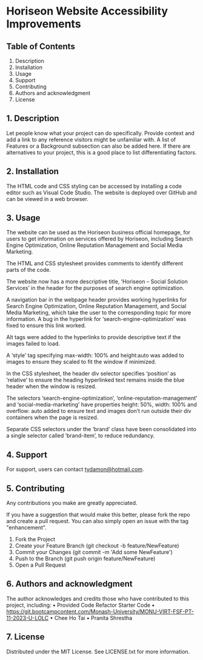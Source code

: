 # Horiseon Website Accessibility Improvements


## Table of Contents

1. Description
2. Installation
3. Usage
4. Support
5. Contributing
6. Authors and acknowledgment
7. License

## 1. Description

Let people know what your project can do specifically. Provide context and add a link to any reference visitors might be unfamiliar with. A list of Features or a Background subsection can also be added here. If there are alternatives to your project, this is a good place to list differentiating factors.

## 2. Installation

The HTML code and CSS styling can be accessed by installing a code editor such as Visual Code Studio. The website is deployed over GitHub and can be viewed in a web browser.

## 3. Usage

The website can be used as the Horiseon business official homepage, for users to get information on services offered by Horiseon, including Search Engine Optimization, Online Reputation Management and Social Media Marketing.

The HTML and CSS stylesheet provides comments to identify different parts of the code.

The website now has a more descriptive title, ‘Horiseon – Social Solution Services’ in the header for the purposes of search engine optimization.

A navigation bar in the webpage header provides working hyperlinks for Search Engine Optimization, Online Reputation Management, and Social Media Marketing, which take the user to the corresponding topic for more information. A bug in the hyperlink for ‘search-engine-optimization’ was fixed to ensure this link worked.

Alt tags were added to the hyperlinks to provide descriptive text if the images failed to load.

A ‘style’ tag specifying max-width: 100% and height:auto was added to images to ensure they scaled to fit the window if minimized.

In the CSS stylesheet, the header div selector specifies ‘position’ as ‘relative’ to ensure the heading hyperlinked text remains inside the blue header when the window is resized.

The selectors ‘search-engine-optimization’, ‘online-reputation-management’ and ‘social-media-marketing’ have properties height: 50%, width: 100% and overflow: auto added to ensure text and images don’t run outside their div containers when the page is resized.

Separate CSS selectors under the ‘brand’ class have been consolidated into a single selector called ‘brand-item’, to reduce redundancy.

## 4. Support

For support, users can contact tydamon@hotmail.com.

## 5. Contributing

Any contributions you make are greatly appreciated.

If you have a suggestion that would make this better, please fork the repo and create a pull request. You can also simply open an issue with the tag "enhancement". 
1.	Fork the Project
2.	Create your Feature Branch (git checkout -b feature/NewFeature)
3.	Commit your Changes (git commit -m 'Add some NewFeature')
4.	Push to the Branch (git push origin feature/NewFeature)
5.	Open a Pull Request

## 6. Authors and acknowledgment

The author acknowledges and credits those who have contributed to this project, including:
•	Provided Code Refactor Starter Code
•	https://git.bootcampcontent.com/Monash-University/MONU-VIRT-FSF-PT-11-2023-U-LOLC
•	Chee Ho Tai
•	Pranita Shrestha

## 7. License

Distributed under the MIT License. See LICENSE.txt for more information.